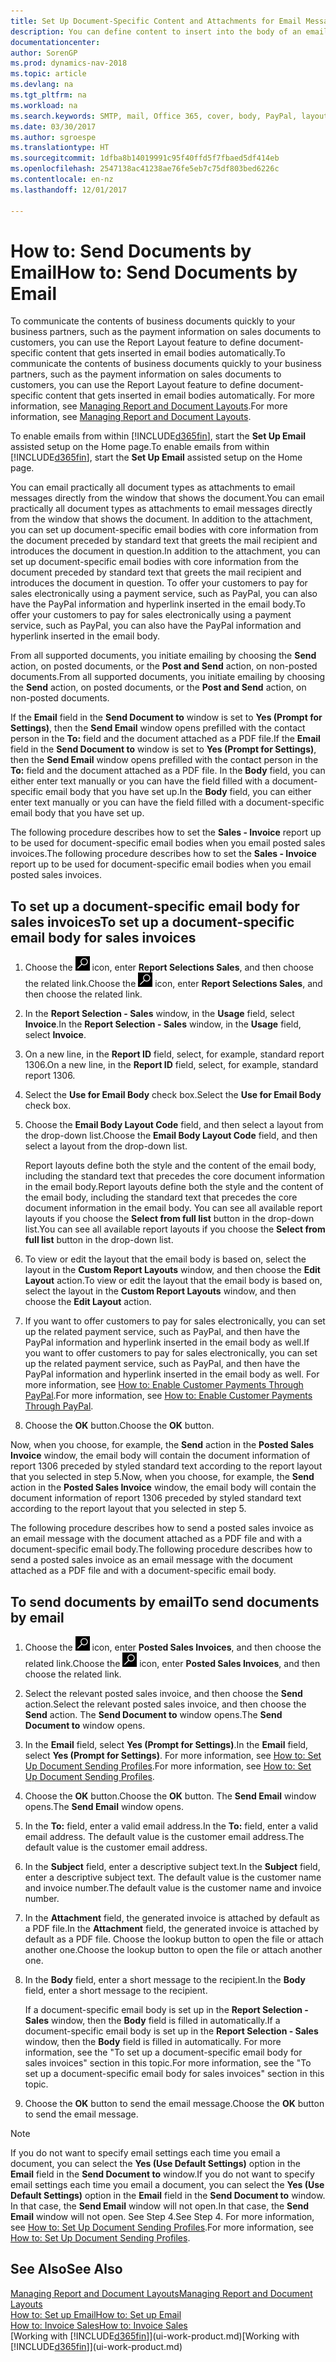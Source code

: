 ```yaml
---
title: Set Up Document-Specific Content and Attachments for Email Messages
description: You can define content to insert into the body of an email message, for example, a PayPal link. You can also attach documents to email messages.
documentationcenter: 
author: SorenGP
ms.prod: dynamics-nav-2018
ms.topic: article
ms.devlang: na
ms.tgt_pltfrm: na
ms.workload: na
ms.search.keywords: SMTP, mail, Office 365, cover, body, PayPal, layout
ms.date: 03/30/2017
ms.author: sgroespe
ms.translationtype: HT
ms.sourcegitcommit: 1dfba8b14019991c95f40ffd5f7fbaed5df414eb
ms.openlocfilehash: 2547138ac41238ae76fe5eb7c75df803bed6226c
ms.contentlocale: en-nz
ms.lasthandoff: 12/01/2017

---
```

# <a name="how-to-send-documents-by-email"></a><span data-ttu-id="42e75-104">How to: Send Documents by Email</span><span class="sxs-lookup"><span data-stu-id="42e75-104">How to: Send Documents by Email</span></span>
<span data-ttu-id="42e75-105">To communicate the contents of business documents quickly to your business partners, such as the payment information on sales documents to customers, you can use the Report Layout feature to define document-specific content that gets inserted in email bodies automatically.</span><span class="sxs-lookup"><span data-stu-id="42e75-105">To communicate the contents of business documents quickly to your business partners, such as the payment information on sales documents to customers, you can use the Report Layout feature to define document-specific content that gets inserted in email bodies automatically.</span></span> <span data-ttu-id="42e75-106">For more information, see [Managing Report and Document Layouts](ui-manage-report-layouts.md).</span><span class="sxs-lookup"><span data-stu-id="42e75-106">For more information, see [Managing Report and Document Layouts](ui-manage-report-layouts.md).</span></span>

<span data-ttu-id="42e75-107">To enable emails from within [!INCLUDE[d365fin](includes/d365fin_md.md)], start the **Set Up Email** assisted setup on the Home page.</span><span class="sxs-lookup"><span data-stu-id="42e75-107">To enable emails from within [!INCLUDE[d365fin](includes/d365fin_md.md)], start the **Set Up Email** assisted setup on the Home page.</span></span>

<span data-ttu-id="42e75-108">You can email practically all document types as attachments to email messages directly from the window that shows the document.</span><span class="sxs-lookup"><span data-stu-id="42e75-108">You can email practically all document types as attachments to email messages directly from the window that shows the document.</span></span> <span data-ttu-id="42e75-109">In addition to the attachment, you can set up document-specific email bodies with core information from the document preceded by standard text that greets the mail recipient and introduces the document in question.</span><span class="sxs-lookup"><span data-stu-id="42e75-109">In addition to the attachment, you can set up document-specific email bodies with core information from the document preceded by standard text that greets the mail recipient and introduces the document in question.</span></span> <span data-ttu-id="42e75-110">To offer your customers to pay for sales electronically using a payment service, such as PayPal, you can also have the PayPal information and hyperlink inserted in the email body.</span><span class="sxs-lookup"><span data-stu-id="42e75-110">To offer your customers to pay for sales electronically using a payment service, such as PayPal, you can also have the PayPal information and hyperlink inserted in the email body.</span></span>

<span data-ttu-id="42e75-111">From all supported documents, you initiate emailing by choosing the **Send** action, on posted documents, or the **Post and Send** action, on non-posted documents.</span><span class="sxs-lookup"><span data-stu-id="42e75-111">From all supported documents, you initiate emailing by choosing the **Send** action, on posted documents, or the **Post and Send** action, on non-posted documents.</span></span>

<span data-ttu-id="42e75-112">If the **Email** field in the **Send Document to** window is set to **Yes (Prompt for Settings)**, then the **Send Email** window opens prefilled with the contact person in the **To:** field and the document attached as a PDF file.</span><span class="sxs-lookup"><span data-stu-id="42e75-112">If the **Email** field in the **Send Document to** window is set to **Yes (Prompt for Settings)**, then the **Send Email** window opens prefilled with the contact person in the **To:** field and the document attached as a PDF file.</span></span> <span data-ttu-id="42e75-113">In the **Body** field, you can either enter text manually or you can have the field filled with a document-specific email body that you have set up.</span><span class="sxs-lookup"><span data-stu-id="42e75-113">In the **Body** field, you can either enter text manually or you can have the field filled with a document-specific email body that you have set up.</span></span>

<span data-ttu-id="42e75-114">The following procedure describes how to set the **Sales - Invoice** report up to be used for document-specific email bodies when you email posted sales invoices.</span><span class="sxs-lookup"><span data-stu-id="42e75-114">The following procedure describes how to set the **Sales - Invoice** report up to be used for document-specific email bodies when you email posted sales invoices.</span></span>

## <a name="to-set-up-a-document-specific-email-body-for-sales-invoices"></a><span data-ttu-id="42e75-115">To set up a document-specific email body for sales invoices</span><span class="sxs-lookup"><span data-stu-id="42e75-115">To set up a document-specific email body for sales invoices</span></span>
1. <span data-ttu-id="42e75-116">Choose the ![Search for Page or Report](media/ui-search/search_small.png "Search for Page or Report icon") icon, enter **Report Selections Sales**, and then choose the related link.</span><span class="sxs-lookup"><span data-stu-id="42e75-116">Choose the ![Search for Page or Report](media/ui-search/search_small.png "Search for Page or Report icon") icon, enter **Report Selections Sales**, and then choose the related link.</span></span>
2. <span data-ttu-id="42e75-117">In the **Report Selection - Sales** window, in the **Usage** field, select **Invoice**.</span><span class="sxs-lookup"><span data-stu-id="42e75-117">In the **Report Selection - Sales** window, in the **Usage** field, select **Invoice**.</span></span>
3. <span data-ttu-id="42e75-118">On a new line, in the **Report ID** field, select, for example, standard report 1306.</span><span class="sxs-lookup"><span data-stu-id="42e75-118">On a new line, in the **Report ID** field, select, for example, standard report 1306.</span></span>
4. <span data-ttu-id="42e75-119">Select the **Use for Email Body** check box.</span><span class="sxs-lookup"><span data-stu-id="42e75-119">Select the **Use for Email Body** check box.</span></span>
5. <span data-ttu-id="42e75-120">Choose the **Email Body Layout Code** field, and then select a layout from the drop-down list.</span><span class="sxs-lookup"><span data-stu-id="42e75-120">Choose the **Email Body Layout Code** field, and then select a layout from the drop-down list.</span></span>

    <span data-ttu-id="42e75-121">Report layouts define both the style and the content of the email body, including the standard text that precedes the core document information in the email body.</span><span class="sxs-lookup"><span data-stu-id="42e75-121">Report layouts define both the style and the content of the email body, including the standard text that precedes the core document information in the email body.</span></span> <span data-ttu-id="42e75-122">You can see all available report layouts if you choose the **Select from full list** button in the drop-down list.</span><span class="sxs-lookup"><span data-stu-id="42e75-122">You can see all available report layouts if you choose the **Select from full list** button in the drop-down list.</span></span>
6. <span data-ttu-id="42e75-123">To view or edit the layout that the email body is based on, select the layout in the **Custom Report Layouts** window, and then choose the **Edit Layout** action.</span><span class="sxs-lookup"><span data-stu-id="42e75-123">To view or edit the layout that the email body is based on, select the layout in the **Custom Report Layouts** window, and then choose the **Edit Layout** action.</span></span>
7. <span data-ttu-id="42e75-124">If you want to offer customers to pay for sales electronically, you can set up the related payment service, such as PayPal, and then have the PayPal information and hyperlink inserted in the email body as well.</span><span class="sxs-lookup"><span data-stu-id="42e75-124">If you want to offer customers to pay for sales electronically, you can set up the related payment service, such as PayPal, and then have the PayPal information and hyperlink inserted in the email body as well.</span></span> <span data-ttu-id="42e75-125">For more information, see [How to: Enable Customer Payments Through PayPal](sales-how-enable-payment-service-extensions.md).</span><span class="sxs-lookup"><span data-stu-id="42e75-125">For more information, see [How to: Enable Customer Payments Through PayPal](sales-how-enable-payment-service-extensions.md).</span></span>
8. <span data-ttu-id="42e75-126">Choose the **OK** button.</span><span class="sxs-lookup"><span data-stu-id="42e75-126">Choose the **OK** button.</span></span>

<span data-ttu-id="42e75-127">Now, when you choose, for example, the **Send** action in the **Posted Sales Invoice** window, the email body will contain the document information of report 1306 preceded by styled standard text according to the report layout that you selected in step 5.</span><span class="sxs-lookup"><span data-stu-id="42e75-127">Now, when you choose, for example, the **Send** action in the **Posted Sales Invoice** window, the email body will contain the document information of report 1306 preceded by styled standard text according to the report layout that you selected in step 5.</span></span>

<span data-ttu-id="42e75-128">The following procedure describes how to send a posted sales invoice as an email message with the document attached as a PDF file and with a document-specific email body.</span><span class="sxs-lookup"><span data-stu-id="42e75-128">The following procedure describes how to send a posted sales invoice as an email message with the document attached as a PDF file and with a document-specific email body.</span></span>

## <a name="to-send-documents-by-email"></a><span data-ttu-id="42e75-129">To send documents by email</span><span class="sxs-lookup"><span data-stu-id="42e75-129">To send documents by email</span></span>
1. <span data-ttu-id="42e75-130">Choose the ![Search for Page or Report](media/ui-search/search_small.png "Search for Page or Report icon") icon, enter **Posted Sales Invoices**, and then choose the related link.</span><span class="sxs-lookup"><span data-stu-id="42e75-130">Choose the ![Search for Page or Report](media/ui-search/search_small.png "Search for Page or Report icon") icon, enter **Posted Sales Invoices**, and then choose the related link.</span></span>
2. <span data-ttu-id="42e75-131">Select the relevant posted sales invoice, and then choose the **Send** action.</span><span class="sxs-lookup"><span data-stu-id="42e75-131">Select the relevant posted sales invoice, and then choose the **Send** action.</span></span> <span data-ttu-id="42e75-132">The **Send Document to** window opens.</span><span class="sxs-lookup"><span data-stu-id="42e75-132">The **Send Document to** window opens.</span></span>
3. <span data-ttu-id="42e75-133">In the **Email** field, select **Yes (Prompt for Settings)**.</span><span class="sxs-lookup"><span data-stu-id="42e75-133">In the **Email** field, select **Yes (Prompt for Settings)**.</span></span> <span data-ttu-id="42e75-134">For more information, see [How to: Set Up Document Sending Profiles](sales-how-setup-document-send-profiles.md).</span><span class="sxs-lookup"><span data-stu-id="42e75-134">For more information, see [How to: Set Up Document Sending Profiles](sales-how-setup-document-send-profiles.md).</span></span>
4. <span data-ttu-id="42e75-135">Choose the **OK** button.</span><span class="sxs-lookup"><span data-stu-id="42e75-135">Choose the **OK** button.</span></span> <span data-ttu-id="42e75-136">The **Send Email** window opens.</span><span class="sxs-lookup"><span data-stu-id="42e75-136">The **Send Email** window opens.</span></span>
5. <span data-ttu-id="42e75-137">In the **To:** field, enter a valid email address.</span><span class="sxs-lookup"><span data-stu-id="42e75-137">In the **To:** field, enter a valid email address.</span></span> <span data-ttu-id="42e75-138">The default value is the customer email address.</span><span class="sxs-lookup"><span data-stu-id="42e75-138">The default value is the customer email address.</span></span>
6. <span data-ttu-id="42e75-139">In the **Subject** field, enter a descriptive subject text.</span><span class="sxs-lookup"><span data-stu-id="42e75-139">In the **Subject** field, enter a descriptive subject text.</span></span> <span data-ttu-id="42e75-140">The default value is the customer name and invoice number.</span><span class="sxs-lookup"><span data-stu-id="42e75-140">The default value is the customer name and invoice number.</span></span>
7. <span data-ttu-id="42e75-141">In the **Attachment** field, the generated invoice is attached by default as a PDF file.</span><span class="sxs-lookup"><span data-stu-id="42e75-141">In the **Attachment** field, the generated invoice is attached by default as a PDF file.</span></span> <span data-ttu-id="42e75-142">Choose the lookup button to open the file or attach another one.</span><span class="sxs-lookup"><span data-stu-id="42e75-142">Choose the lookup button to open the file or attach another one.</span></span>
8. <span data-ttu-id="42e75-143">In the **Body** field, enter a short message to the recipient.</span><span class="sxs-lookup"><span data-stu-id="42e75-143">In the **Body** field, enter a short message to the recipient.</span></span>

    <span data-ttu-id="42e75-144">If a document-specific email body is set up in the **Report Selection - Sales** window, then the **Body** field is filled in automatically.</span><span class="sxs-lookup"><span data-stu-id="42e75-144">If a document-specific email body is set up in the **Report Selection - Sales** window, then the **Body** field is filled in automatically.</span></span> <span data-ttu-id="42e75-145">For more information, see the "To set up a document-specific email body for sales invoices" section in this topic.</span><span class="sxs-lookup"><span data-stu-id="42e75-145">For more information, see the "To set up a document-specific email body for sales invoices" section in this topic.</span></span>
9. <span data-ttu-id="42e75-146">Choose the **OK** button to send the email message.</span><span class="sxs-lookup"><span data-stu-id="42e75-146">Choose the **OK** button to send the email message.</span></span>

> [!NOTE]  
>   <span data-ttu-id="42e75-147">If you do not want to specify email settings each time you email a document, you can select the **Yes (Use Default Settings)** option in the **Email** field in the **Send Document to** window.</span><span class="sxs-lookup"><span data-stu-id="42e75-147">If you do not want to specify email settings each time you email a document, you can select the **Yes (Use Default Settings)** option in the **Email** field in the **Send Document to** window.</span></span> <span data-ttu-id="42e75-148">In that case, the **Send Email** window will not open.</span><span class="sxs-lookup"><span data-stu-id="42e75-148">In that case, the **Send Email** window will not open.</span></span> <span data-ttu-id="42e75-149">See Step 4.</span><span class="sxs-lookup"><span data-stu-id="42e75-149">See Step 4.</span></span> <span data-ttu-id="42e75-150">For more information, see [How to: Set Up Document Sending Profiles](sales-how-setup-document-send-profiles.md).</span><span class="sxs-lookup"><span data-stu-id="42e75-150">For more information, see [How to: Set Up Document Sending Profiles](sales-how-setup-document-send-profiles.md).</span></span>

## <a name="see-also"></a><span data-ttu-id="42e75-151">See Also</span><span class="sxs-lookup"><span data-stu-id="42e75-151">See Also</span></span>
[<span data-ttu-id="42e75-152">Managing Report and Document Layouts</span><span class="sxs-lookup"><span data-stu-id="42e75-152">Managing Report and Document Layouts</span></span>](ui-manage-report-layouts.md)  
[<span data-ttu-id="42e75-153">How to: Set up Email</span><span class="sxs-lookup"><span data-stu-id="42e75-153">How to: Set up Email</span></span>](madeira-how-setup-email.md)  
[<span data-ttu-id="42e75-154">How to: Invoice Sales</span><span class="sxs-lookup"><span data-stu-id="42e75-154">How to: Invoice Sales</span></span>](sales-how-invoice-sales.md)  
<span data-ttu-id="42e75-155">[Working with [!INCLUDE[d365fin](includes/d365fin_md.md)]](ui-work-product.md)</span><span class="sxs-lookup"><span data-stu-id="42e75-155">[Working with [!INCLUDE[d365fin](includes/d365fin_md.md)]](ui-work-product.md)</span></span>


